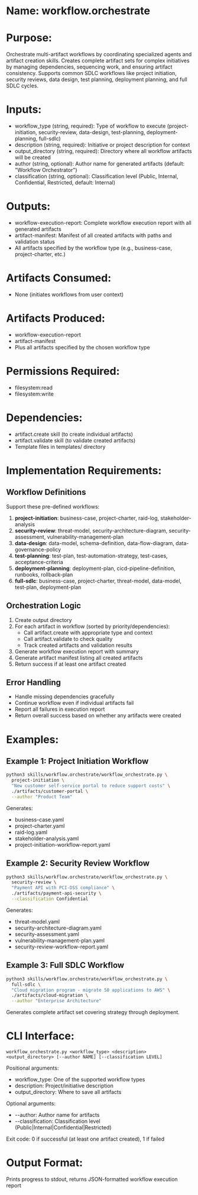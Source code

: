 # Name: workflow.orchestrate

# Purpose:
Orchestrate multi-artifact workflows by coordinating specialized agents and artifact creation skills. Creates complete artifact sets for complex initiatives by managing dependencies, sequencing work, and ensuring artifact consistency. Supports common SDLC workflows like project initiation, security reviews, data design, test planning, deployment planning, and full SDLC cycles.

# Inputs:
- workflow_type (string, required): Type of workflow to execute (project-initiation, security-review, data-design, test-planning, deployment-planning, full-sdlc)
- description (string, required): Initiative or project description for context
- output_directory (string, required): Directory where all workflow artifacts will be created
- author (string, optional): Author name for generated artifacts (default: "Workflow Orchestrator")
- classification (string, optional): Classification level (Public, Internal, Confidential, Restricted, default: Internal)

# Outputs:
- workflow-execution-report: Complete workflow execution report with all generated artifacts
- artifact-manifest: Manifest of all created artifacts with paths and validation status
- All artifacts specified by the workflow type (e.g., business-case, project-charter, etc.)

# Artifacts Consumed:
- None (initiates workflows from user context)

# Artifacts Produced:
- workflow-execution-report
- artifact-manifest
- Plus all artifacts specified by the chosen workflow type

# Permissions Required:
- filesystem:read
- filesystem:write

# Dependencies:
- artifact.create skill (to create individual artifacts)
- artifact.validate skill (to validate created artifacts)
- Template files in templates/ directory

# Implementation Requirements:

## Workflow Definitions
Support these pre-defined workflows:

1. **project-initiation**: business-case, project-charter, raid-log, stakeholder-analysis
2. **security-review**: threat-model, security-architecture-diagram, security-assessment, vulnerability-management-plan
3. **data-design**: data-model, schema-definition, data-flow-diagram, data-governance-policy
4. **test-planning**: test-plan, test-automation-strategy, test-cases, acceptance-criteria
5. **deployment-planning**: deployment-plan, cicd-pipeline-definition, runbooks, rollback-plan
6. **full-sdlc**: business-case, project-charter, threat-model, data-model, test-plan, deployment-plan

## Orchestration Logic
1. Create output directory
2. For each artifact in workflow (sorted by priority/dependencies):
   - Call artifact.create with appropriate type and context
   - Call artifact.validate to check quality
   - Track created artifacts and validation results
3. Generate workflow execution report with summary
4. Generate artifact manifest listing all created artifacts
5. Return success if at least one artifact created

## Error Handling
- Handle missing dependencies gracefully
- Continue workflow even if individual artifacts fail
- Report all failures in execution report
- Return overall success based on whether any artifacts were created

# Examples:

## Example 1: Project Initiation Workflow
```bash
python3 skills/workflow.orchestrate/workflow_orchestrate.py \
  project-initiation \
  "New customer self-service portal to reduce support costs" \
  ./artifacts/customer-portal \
  --author "Product Team"
```

Generates:
- business-case.yaml
- project-charter.yaml
- raid-log.yaml
- stakeholder-analysis.yaml
- project-initiation-workflow-report.yaml

## Example 2: Security Review Workflow
```bash
python3 skills/workflow.orchestrate/workflow_orchestrate.py \
  security-review \
  "Payment API with PCI-DSS compliance" \
  ./artifacts/payment-api-security \
  --classification Confidential
```

Generates:
- threat-model.yaml
- security-architecture-diagram.yaml
- security-assessment.yaml
- vulnerability-management-plan.yaml
- security-review-workflow-report.yaml

## Example 3: Full SDLC Workflow
```bash
python3 skills/workflow.orchestrate/workflow_orchestrate.py \
  full-sdlc \
  "Cloud migration program - migrate 50 applications to AWS" \
  ./artifacts/cloud-migration \
  --author "Enterprise Architecture"
```

Generates complete artifact set covering strategy through deployment.

# CLI Interface:
```
workflow_orchestrate.py <workflow_type> <description> <output_directory> [--author NAME] [--classification LEVEL]
```

Positional arguments:
- workflow_type: One of the supported workflow types
- description: Project/initiative description
- output_directory: Where to save all artifacts

Optional arguments:
- --author: Author name for artifacts
- --classification: Classification level (Public|Internal|Confidential|Restricted)

Exit code: 0 if successful (at least one artifact created), 1 if failed

# Output Format:
Prints progress to stdout, returns JSON-formatted workflow execution report
